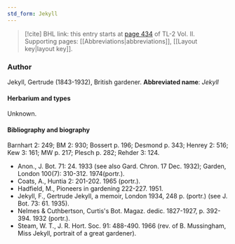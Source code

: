 ```yaml
---
std_form: Jekyll
---
```


> [!cite] BHL link: this entry starts at [page 434](https://www.biodiversitylibrary.org/page/33068676) of TL-2 Vol. II.
> Supporting pages: [[Abbreviations|abbreviations]], [[Layout key|layout key]].

### Author

Jekyll, Gertrude (1843-1932), British gardener. 
**Abbreviated name**: *Jekyll*

#### Herbarium and types

Unknown.

#### Bibliography and biography

Barnhart 2: 249; BM 2: 930; Bossert p. 196; Desmond p. 343; Henrey 2: 516; Kew 3: 161; MW p. 217; Plesch p. 282; Rehder 3: 124.
- Anon., J. Bot. 71: 24. 1933 (see also Gard. Chron. 17 Dec. 1932); Garden, London 100(7): 310-312. 1974(portr.).
- Coats, A., Huntia 2: 201-202. 1965 (portr.).
- Hadfield, M., Pioneers in gardening 222-227. 1951.
- Jekyll, F., Gertrude Jekyll, a memoir, London 1934, 248 p. (portr.) (see J. Bot. 73: 61. 1935).
- Nelmes & Cuthbertson, Curtis's Bot. Magaz. dedic. 1827-1927, p. 392-394. 1932 (portr.).
- Steam, W. T., J. R. Hort. Soc. 91: 488-490. 1966 (rev. of B. Mussingham, Miss Jekyll, portrait of a great gardener).

